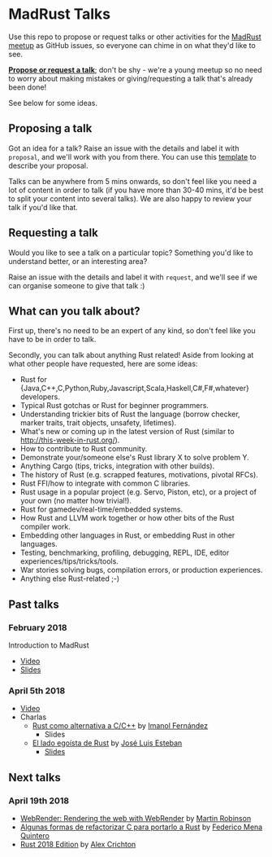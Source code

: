 MadRust Talks
=================

Use this repo to propose or request talks or other activities for the [MadRust meetup](https://www.meetup.com/MadRust/) as GitHub issues, so everyone can chime in on what they'd like to see.

**[Propose or request a talk](https://github.com/MadRust/talks/issues/new)**; don't be shy - we're a young meetup so no need to worry about making mistakes or giving/requesting a talk that's already been done!

See below for some ideas.

Proposing a talk
----------------

Got an idea for a talk? Raise an issue with the details and label it with `proposal`, and we'll work with you from there. You can use this [template](https://github.com/MadRust/talks/blob/master/PROPOSAL_TEMPLATE.md) to describe your proposal.

Talks can be anywhere from 5 mins onwards, so don't feel like you need a lot of content in order to talk (if you have more than 30-40 mins, it'd be best to split your content into several talks). We are also happy to review your talk if you'd like that.

Requesting a talk
-----------------

Would you like to see a talk on a particular topic? Something you'd like to understand better, or an interesting area?

Raise an issue with the details and label it with `request`, and we'll see if we can organise someone to give that talk :)

What can you talk about?
------------------------

First up, there's no need to be an expert of any kind, so don't feel like you have to be in order to talk.

Secondly, you can talk about anything Rust related! Aside from looking at what other people have requested, here are some ideas:

* Rust for {Java,C++,C,Python,Ruby,Javascript,Scala,Haskell,C#,F#,whatever} developers.
* Typical Rust gotchas or Rust for beginner programmers.
* Understanding trickier bits of Rust the language (borrow checker, marker traits, trait objects, unsafety, lifetimes).
* What's new or coming up in the latest version of Rust (similar to http://this-week-in-rust.org/).
* How to contribute to Rust community.
* Demonstrate your/someone else's Rust library X to solve problem Y.
* Anything Cargo (tips, tricks, integration with other builds).
* The history of Rust (e.g. scrapped features, motivations, pivotal RFCs).
* Rust FFI/how to integrate with common C libraries.
* Rust usage in a popular project (e.g. Servo, Piston, etc), or a project of your own (no matter how trivial!).
* Rust for gamedev/real-time/embedded systems.
* How Rust and LLVM work together or how other bits of the Rust compiler work.
* Embedding other languages in Rust, or embedding Rust in other languages.
* Testing, benchmarking, profiling, debugging, REPL, IDE, editor experiences/tips/tricks/tools.
* War stories solving bugs, compilation errors, or production experiences.
* Anything else Rust-related ;-)

Past talks
----------

### February 2018

Introduction to MadRust

* [Video](https://www.youtube.com/watch?v=LS70Tu7nsJ0&t=2868s)
* [Slides](https://docs.google.com/presentation/d/1OcuKfU0iGUqj6hOojvlfdgYVKIofbQsiVE1sFo3B5p8/edit#slide=id.g32b84b7ebe_1_1)

### April 5th 2018

* [Video](https://www.youtube.com/watch?v=TPERPhRRgp4&t=2765s)
* Charlas
  * [Rust como alternativa a C/C++](https://github.com/MadRust/talks/issues/1) by [Imanol Fernández](https://github.com/MortimerGoro)
    * Slides
  * [El lado egoísta de Rust](https://github.com/MadRust/talks/issues/2) by [José Luis Esteban](https://github.com/jleahred)
    * [Slides](https://docs.google.com/presentation/d/1NzVkuqu8Mah48L1J2NJxD0JQ2qbsjL_VJCs4u9Fv5lw/edit#slide=id.g28b9cc75db_0_118)

Next talks
----------

### April 19th 2018
* [WebRender: Rendering the web with WebRender](https://github.com/MadRust/talks/issues/4) by [Martin Robinson](https://github.com/mrobinson)
* [Algunas formas de refactorizar C para portarlo a Rust](https://github.com/MadRust/talks/issues/7) by [Federico Mena Quintero](https://github.com/federicomenaquintero)
* [Rust 2018 Edition](https://github.com/MadRust/talks/issues/5) by [Alex Crichton](https://github.com/alexcrichton)
